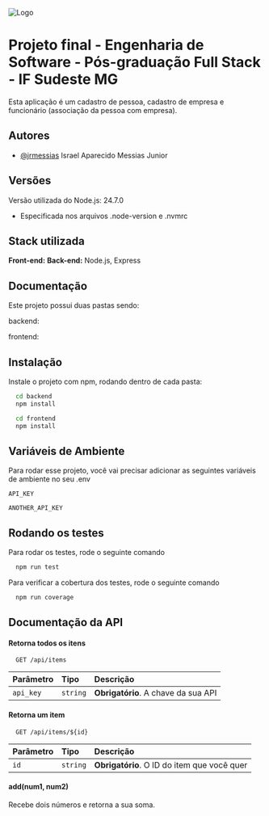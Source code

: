 
![Logo](https://dev-to-uploads.s3.amazonaws.com/uploads/articles/th5xamgrr6se0x5ro4g6.png)


# Projeto final - Engenharia de Software - Pós-graduação Full Stack - IF Sudeste MG

Esta aplicação é um cadastro de pessoa, cadastro de empresa e funcionário (associação da pessoa com empresa).

## Autores
- [@jrmessias](https://www.github.com/jrmessias) Israel Aparecido Messias Junior

## Versões
Versão utilizada do Node.js: 24.7.0
* Especificada nos arquivos .node-version e .nvmrc

## Stack utilizada
**Front-end:** 
**Back-end:** Node.js, Express

## Documentação
Este projeto possui duas pastas sendo:

backend:

frontend:

## Instalação

Instale o projeto com npm, rodando dentro de cada pasta:

```bash
  cd backend
  npm install
```

```bash
  cd frontend
  npm install
```

## Variáveis de Ambiente

Para rodar esse projeto, você vai precisar adicionar as seguintes variáveis de ambiente no seu .env

`API_KEY`

`ANOTHER_API_KEY`

## Rodando os testes

Para rodar os testes, rode o seguinte comando

```bash
  npm run test
```

Para verificar a cobertura dos testes, rode o seguinte comando

```bash
  npm run coverage
```

## Documentação da API

#### Retorna todos os itens

```http
  GET /api/items
```

| Parâmetro   | Tipo       | Descrição                           |
| :---------- | :--------- | :---------------------------------- |
| `api_key` | `string` | **Obrigatório**. A chave da sua API |

#### Retorna um item

```http
  GET /api/items/${id}
```

| Parâmetro   | Tipo       | Descrição                                   |
| :---------- | :--------- | :------------------------------------------ |
| `id`      | `string` | **Obrigatório**. O ID do item que você quer |

#### add(num1, num2)

Recebe dois números e retorna a sua soma.

